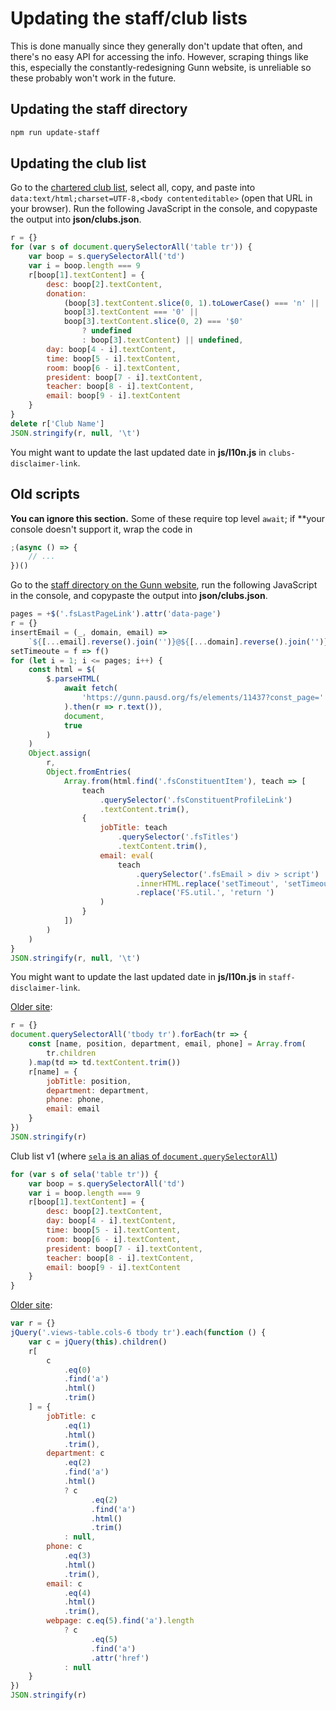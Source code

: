 # Updating the staff/club lists

This is done manually since they generally don't update that often, and there's
no easy API for accessing the info. However, scraping things like this,
especially the constantly-redesigning Gunn website, is unreliable so these
probably won't work in the future.

## Updating the staff directory

```sh
npm run update-staff
```

## Updating the club list

Go to the [chartered club
list](https://docs.google.com/spreadsheets/d/1HUaNWegOIk972lGweoSuNcXtfX7XuGBTQU-gcTsvD9s/),
select all, copy, and paste into `data:text/html;charset=UTF-8,<body contenteditable>`
(open that URL in your browser). Run the following JavaScript in the console,
and copypaste the output into **json/clubs.json**.

```js
r = {}
for (var s of document.querySelectorAll('table tr')) {
    var boop = s.querySelectorAll('td')
    var i = boop.length === 9
    r[boop[1].textContent] = {
        desc: boop[2].textContent,
        donation:
            (boop[3].textContent.slice(0, 1).toLowerCase() === 'n' ||
            boop[3].textContent === '0' ||
            boop[3].textContent.slice(0, 2) === '$0'
                ? undefined
                : boop[3].textContent) || undefined,
        day: boop[4 - i].textContent,
        time: boop[5 - i].textContent,
        room: boop[6 - i].textContent,
        president: boop[7 - i].textContent,
        teacher: boop[8 - i].textContent,
        email: boop[9 - i].textContent
    }
}
delete r['Club Name']
JSON.stringify(r, null, '\t')
```

You might want to update the last updated date in **js/l10n.js** in
`clubs-disclaimer-link`.

## Old scripts

**You can ignore this section.** Some of these require top level `await`; if
\*\*your console doesn't support it, wrap the code in

```js
;(async () => {
    // ...
})()
```

Go to the [staff directory on the Gunn
website](https://gunn.pausd.org/connecting/staff-directory), run the following
JavaScript in the console, and copypaste the output into **json/clubs.json**.

```js
pages = +$('.fsLastPageLink').attr('data-page')
r = {}
insertEmail = (_, domain, email) =>
    `${[...email].reverse().join('')}@${[...domain].reverse().join('')}`
setTimeoute = f => f()
for (let i = 1; i <= pages; i++) {
    const html = $(
        $.parseHTML(
            await fetch(
                'https://gunn.pausd.org/fs/elements/11437?const_page=' + i
            ).then(r => r.text()),
            document,
            true
        )
    )
    Object.assign(
        r,
        Object.fromEntries(
            Array.from(html.find('.fsConstituentItem'), teach => [
                teach
                    .querySelector('.fsConstituentProfileLink')
                    .textContent.trim(),
                {
                    jobTitle: teach
                        .querySelector('.fsTitles')
                        .textContent.trim(),
                    email: eval(
                        teach
                            .querySelector('.fsEmail > div > script')
                            .innerHTML.replace('setTimeout', 'setTimeoute')
                            .replace('FS.util.', 'return ')
                    )
                }
            ])
        )
    )
}
JSON.stringify(r, null, '\t')
```

You might want to update the last updated date in **js/l10n.js** in
`staff-disclaimer-link`.

[Older site](https://gunn.pausd.org/connect/staff-directory):

```js
r = {}
document.querySelectorAll('tbody tr').forEach(tr => {
    const [name, position, department, email, phone] = Array.from(
        tr.children
    ).map(td => td.textContent.trim())
    r[name] = {
        jobTitle: position,
        department: department,
        phone: phone,
        email: email
    }
})
JSON.stringify(r)
```

Club list v1 (where [`sela` is an alias of
`document.querySelectorAll`](https://github.com/Orbiit/gunn-web-app/issues/24#issuecomment-333270456))

```js
for (var s of sela('table tr')) {
    var boop = s.querySelectorAll('td')
    var i = boop.length === 9
    r[boop[1].textContent] = {
        desc: boop[2].textContent,
        day: boop[4 - i].textContent,
        time: boop[5 - i].textContent,
        room: boop[6 - i].textContent,
        president: boop[7 - i].textContent,
        teacher: boop[8 - i].textContent,
        email: boop[9 - i].textContent
    }
}
```

[Older site](http://gunn.pausd.org/people):

```js
var r = {}
jQuery('.views-table.cols-6 tbody tr').each(function () {
    var c = jQuery(this).children()
    r[
        c
            .eq(0)
            .find('a')
            .html()
            .trim()
    ] = {
        jobTitle: c
            .eq(1)
            .html()
            .trim(),
        department: c
            .eq(2)
            .find('a')
            .html()
            ? c
                  .eq(2)
                  .find('a')
                  .html()
                  .trim()
            : null,
        phone: c
            .eq(3)
            .html()
            .trim(),
        email: c
            .eq(4)
            .html()
            .trim(),
        webpage: c.eq(5).find('a').length
            ? c
                  .eq(5)
                  .find('a')
                  .attr('href')
            : null
    }
})
JSON.stringify(r)
```
